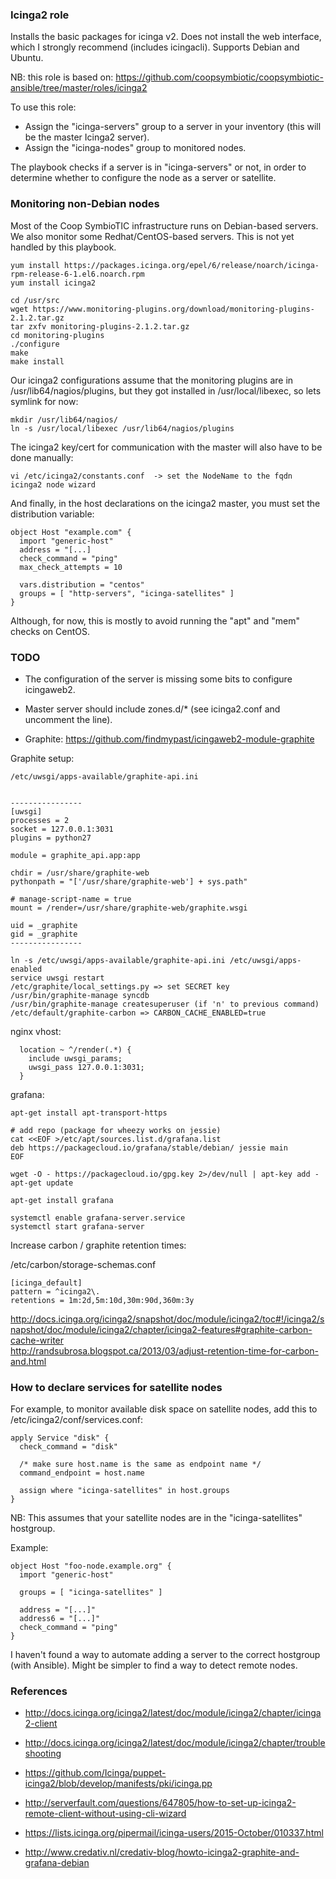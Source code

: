 ### Icinga2 role

Installs the basic packages for icinga v2. Does not install the web interface,
which I strongly recommend (includes icingacli). Supports Debian and Ubuntu.

NB: this role is based on:
https://github.com/coopsymbiotic/coopsymbiotic-ansible/tree/master/roles/icinga2

To use this role:

* Assign the "icinga-servers" group to a server in your inventory (this will be the master Icinga2 server).
* Assign the "icinga-nodes" group to monitored nodes.

The playbook checks if a server is in "icinga-servers" or not, in order to
determine whether to configure the node as a server or satellite.

### Monitoring non-Debian nodes

Most of the Coop SymbioTIC infrastructure runs on Debian-based servers. We also
monitor some Redhat/CentOS-based servers. This is not yet handled by this playbook.

```
yum install https://packages.icinga.org/epel/6/release/noarch/icinga-rpm-release-6-1.el6.noarch.rpm
yum install icinga2

cd /usr/src
wget https://www.monitoring-plugins.org/download/monitoring-plugins-2.1.2.tar.gz
tar zxfv monitoring-plugins-2.1.2.tar.gz
cd monitoring-plugins
./configure
make
make install
```

Our icinga2 configurations assume that the monitoring plugins are in /usr/lib64/nagios/plugins,
but they got installed in /usr/local/libexec, so lets symlink for now:

```
mkdir /usr/lib64/nagios/
ln -s /usr/local/libexec /usr/lib64/nagios/plugins
```

The icinga2 key/cert for communication with the master will also have to be done
manually:

```
vi /etc/icinga2/constants.conf  -> set the NodeName to the fqdn
icinga2 node wizard
```

And finally, in the host declarations on the icinga2 master, you must set the
distribution variable:

```
object Host "example.com" {
  import "generic-host"
  address = "[...]
  check_command = "ping"
  max_check_attempts = 10

  vars.distribution = "centos"
  groups = [ "http-servers", "icinga-satellites" ]
}
```

Although, for now, this is mostly to avoid running the "apt" and "mem" checks on CentOS.

### TODO

* The configuration of the server is missing some bits to configure icingaweb2.

* Master server should include zones.d/* (see icinga2.conf and uncomment the line).

* Graphite: https://github.com/findmypast/icingaweb2-module-graphite

Graphite setup:

```
/etc/uwsgi/apps-available/graphite-api.ini


----------------
[uwsgi]
processes = 2
socket = 127.0.0.1:3031
plugins = python27

module = graphite_api.app:app

chdir = /usr/share/graphite-web
pythonpath = "['/usr/share/graphite-web'] + sys.path"

# manage-script-name = true
mount = /render=/usr/share/graphite-web/graphite.wsgi

uid = _graphite
gid = _graphite
----------------

ln -s /etc/uwsgi/apps-available/graphite-api.ini /etc/uwsgi/apps-enabled
service uwsgi restart
/etc/graphite/local_settings.py => set SECRET key
/usr/bin/graphite-manage syncdb
/usr/bin/graphite-manage createsuperuser (if 'n' to previous command)
/etc/default/graphite-carbon => CARBON_CACHE_ENABLED=true
```

nginx vhost:

```
  location ~ ^/render(.*) {
    include uwsgi_params;
    uwsgi_pass 127.0.0.1:3031;
  }
```

grafana:

```
apt-get install apt-transport-https

# add repo (package for wheezy works on jessie)
cat <<EOF >/etc/apt/sources.list.d/grafana.list
deb https://packagecloud.io/grafana/stable/debian/ jessie main
EOF

wget -O - https://packagecloud.io/gpg.key 2>/dev/null | apt-key add - 
apt-get update

apt-get install grafana

systemctl enable grafana-server.service
systemctl start grafana-server
```

Increase carbon / graphite retention times:

/etc/carbon/storage-schemas.conf

```
[icinga_default]
pattern = ^icinga2\.
retentions = 1m:2d,5m:10d,30m:90d,360m:3y
```

http://docs.icinga.org/icinga2/snapshot/doc/module/icinga2/toc#!/icinga2/snapshot/doc/module/icinga2/chapter/icinga2-features#graphite-carbon-cache-writer  
http://randsubrosa.blogspot.ca/2013/03/adjust-retention-time-for-carbon-and.html

### How to declare services for satellite nodes

For example, to monitor available disk space on satellite nodes, add this to /etc/icinga2/conf/services.conf:

```
apply Service "disk" {
  check_command = "disk"

  /* make sure host.name is the same as endpoint name */
  command_endpoint = host.name

  assign where "icinga-satellites" in host.groups
}
```

NB: This assumes that your satellite nodes are in the "icinga-satellites" hostgroup.

Example:

```
object Host "foo-node.example.org" {
  import "generic-host"

  groups = [ "icinga-satellites" ]

  address = "[...]"
  address6 = "[...]"
  check_command = "ping"
}
```

I haven't found a way to automate adding a server to the correct hostgroup (with Ansible). Might be simpler to find a way to detect remote nodes.

### References

* http://docs.icinga.org/icinga2/latest/doc/module/icinga2/chapter/icinga2-client

* http://docs.icinga.org/icinga2/latest/doc/module/icinga2/chapter/troubleshooting

* https://github.com/Icinga/puppet-icinga2/blob/develop/manifests/pki/icinga.pp

* http://serverfault.com/questions/647805/how-to-set-up-icinga2-remote-client-without-using-cli-wizard

* https://lists.icinga.org/pipermail/icinga-users/2015-October/010337.html

* http://www.credativ.nl/credativ-blog/howto-icinga2-graphite-and-grafana-debian
